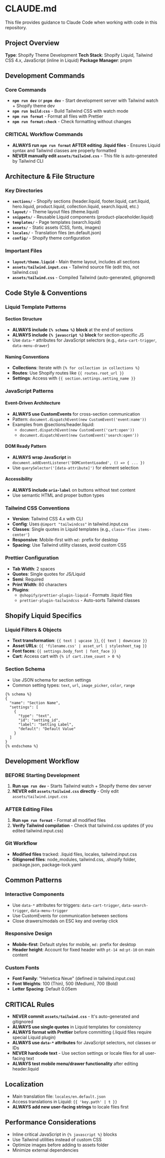 # CLAUDE.md

This file provides guidance to Claude Code when working with code in this repository.

## Project Overview

**Type**: Shopify Theme Development
**Tech Stack**: Shopify Liquid, Tailwind CSS 4.x, JavaScript (inline in Liquid)
**Package Manager**: pnpm

## Development Commands

### Core Commands
- **`npm run dev`** or **`pnpm dev`** - Start development server with Tailwind watch + Shopify theme dev
- **`npm run build:css`** - Build Tailwind CSS with watch mode
- **`npm run format`** - Format all files with Prettier
- **`npm run format:check`** - Check formatting without changes

### CRITICAL Workflow Commands
- **ALWAYS run `npm run format` AFTER editing .liquid files** - Ensures Liquid syntax and Tailwind classes are properly formatted
- **NEVER manually edit `assets/tailwind.css`** - This file is auto-generated by Tailwind CLI

## Architecture & File Structure

### Key Directories
- **`sections/`** - Shopify sections (header.liquid, footer.liquid, cart.liquid, hero.liquid, product.liquid, collection.liquid, search.liquid, etc.)
- **`layout/`** - Theme layout files (theme.liquid)
- **`snippets/`** - Reusable Liquid components (product-placeholder.liquid)
- **`templates/`** - Page templates (search.liquid)
- **`assets/`** - Static assets (CSS, fonts, images)
- **`locales/`** - Translation files (en.default.json)
- **`config/`** - Shopify theme configuration

### Important Files
- **`layout/theme.liquid`** - Main theme layout, includes all sections
- **`assets/tailwind.input.css`** - Tailwind source file (edit this, not tailwind.css)
- **`assets/tailwind.css`** - Compiled Tailwind (auto-generated, gitignored)

## Code Style & Conventions

### Liquid Template Patterns

#### Section Structure
- **ALWAYS include `{% schema %}` block** at the end of sections
- **ALWAYS include `{% javascript %}` block** for section-specific JS
- Use `data-*` attributes for JavaScript selectors (e.g., `data-cart-trigger`, `data-menu-drawer`)

#### Naming Conventions
- **Collections**: Iterate with `{% for collection in collections %}`
- **Routes**: Use Shopify routes like `{{ routes.root_url }}`
- **Settings**: Access with `{{ section.settings.setting_name }}`

### JavaScript Patterns

#### Event-Driven Architecture
- **ALWAYS use CustomEvents** for cross-section communication
- Pattern: `document.dispatchEvent(new CustomEvent('event:name'))`
- Examples from @sections/header.liquid:
  - `document.dispatchEvent(new CustomEvent('cart:open'))`
  - `document.dispatchEvent(new CustomEvent('search:open'))`

#### DOM Ready Pattern
- **ALWAYS wrap JavaScript** in `document.addEventListener('DOMContentLoaded', () => { ... })`
- Use `querySelector('[data-attribute]')` for element selection

#### Accessibility
- **ALWAYS include `aria-label`** on buttons without text content
- Use semantic HTML and proper button types

### Tailwind CSS Conventions

- **Version**: Tailwind CSS 4.x with CLI
- **Config**: Uses `@import "tailwindcss"` in tailwind.input.css
- **Classes**: Single quotes in Liquid templates (e.g., `class='flex items-center'`)
- **Responsive**: Mobile-first with `md:` prefix for desktop
- **Spacing**: Use Tailwind utility classes, avoid custom CSS

### Prettier Configuration

- **Tab Width**: 2 spaces
- **Quotes**: Single quotes for JS/Liquid
- **Semi**: Required
- **Print Width**: 80 characters
- **Plugins**:
  - `@shopify/prettier-plugin-liquid` - Formats .liquid files
  - `prettier-plugin-tailwindcss` - Auto-sorts Tailwind classes

## Shopify Liquid Specifics

### Liquid Filters & Objects
- **Text transformation**: `{{ text | upcase }}`, `{{ text | downcase }}`
- **Asset URLs**: `{{ 'filename.css' | asset_url | stylesheet_tag }}`
- **Font faces**: `{{ settings.body_font | font_face }}`
- **Cart**: Access cart with `{% if cart.item_count > 0 %}`

### Section Schema
- Use JSON schema for section settings
- Common setting types: `text`, `url`, `image_picker`, `color`, `range`

```liquid
{% schema %}
{
  "name": "Section Name",
  "settings": [
    {
      "type": "text",
      "id": "setting_id",
      "label": "Setting Label",
      "default": "Default Value"
    }
  ]
}
{% endschema %}
```

## Development Workflow

### BEFORE Starting Development
1. **Run `npm run dev`** - Starts Tailwind watch + Shopify theme dev server
2. **NEVER edit `assets/tailwind.css` directly** - Only edit `assets/tailwind.input.css`

### AFTER Editing Files
1. **Run `npm run format`** - Format all modified files
2. **Verify Tailwind compilation** - Check that tailwind.css updates (if you edited tailwind.input.css)

### Git Workflow
- **Modified files** tracked: .liquid files, locales, tailwind.input.css
- **Gitignored files**: node_modules, tailwind.css, .shopify folder, package.json, package-lock.yaml

## Common Patterns

### Interactive Components
- Use `data-*` attributes for triggers: `data-cart-trigger`, `data-search-trigger`, `data-menu-trigger`
- Use CustomEvents for communication between sections
- Close drawers/modals on ESC key and overlay click

### Responsive Design
- **Mobile-first**: Default styles for mobile, `md:` prefix for desktop
- **Header height**: Account for fixed header with `pt-14 md:pt-10` on main content

### Custom Fonts
- **Font Family**: "Helvetica Neue" (defined in tailwind.input.css)
- **Font Weights**: 100 (Thin), 500 (Medium), 700 (Bold)
- **Letter Spacing**: Default 0.05em

## CRITICAL Rules

- **NEVER commit `assets/tailwind.css`** - It's auto-generated and gitignored
- **ALWAYS use single quotes** in Liquid templates for consistency
- **ALWAYS format with Prettier** before committing (.liquid files require special Liquid plugin)
- **ALWAYS use `data-*` attributes** for JavaScript selectors, not classes or IDs
- **NEVER hardcode text** - Use section settings or locale files for all user-facing text
- **ALWAYS test mobile menu/drawer functionality** after editing header.liquid

## Localization

- Main translation file: `locales/en.default.json`
- Access translations in Liquid: `{{ 'key.path' | t }}`
- **ALWAYS add new user-facing strings** to locale files first

## Performance Considerations

- Inline critical JavaScript in `{% javascript %}` blocks
- Use Tailwind utilities instead of custom CSS
- Optimize images before adding to assets folder
- Minimize external dependencies
